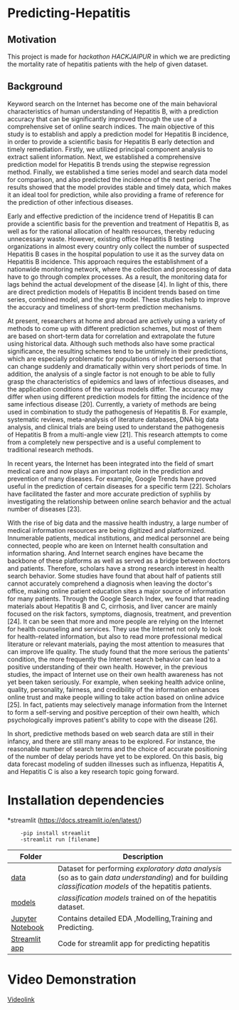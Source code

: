# Predicting-Hepatitis

## Motivation

 This project is made  for *hackathon HACKJAIPUR* in which we are predicting the mortality rate of hepatitis patients with the help of given dataset.
 
 ## Background

 Keyword search on the Internet has become one of the main behavioral characteristics of human understanding of Hepatitis B, with a prediction accuracy that can be significantly improved through the use of a comprehensive set of online search indices. The main objective of this study is to establish and apply a prediction model for Hepatitis B incidence, in order to provide a scientific basis for Hepatitis B early detection and timely remediation. Firstly, we utilized principal component analysis to extract salient information. Next, we established a comprehensive prediction model for Hepatitis B trends using the stepwise regression method. Finally, we established a time series model and search data model for comparison, and also predicted the incidence of the next period. The results showed that the model provides stable and timely data, which makes it an ideal tool for prediction, while also providing a frame of reference for the prediction of other infectious diseases.

 Early and effective prediction of the incidence trend of Hepatitis B can provide a scientific basis for the prevention and treatment of Hepatitis B, as well as for the rational allocation of health resources, thereby reducing unnecessary waste. However, existing office Hepatitis B testing organizations in almost every country only collect the number of suspected Hepatitis B cases in the hospital population to use it as the survey data on Hepatitis B incidence. This approach requires the establishment of a nationwide monitoring network, where the collection and processing of data have to go through complex processes. As a result, the monitoring data for lags behind the actual development of the disease [4]. In light of this, there are direct prediction models of Hepatitis B incident trends based on time series, combined model, and the gray model. These studies help to improve the accuracy and timeliness of short-term prediction mechanisms.

 At present, researchers at home and abroad are actively using a variety of methods to come up with different prediction schemes, but most of them are based on short-term data for correlation and extrapolate the future using historical data. Although such methods also have some practical significance, the resulting schemes tend to be untimely in their predictions, which are especially problematic for populations of infected persons that can change suddenly and dramatically within very short periods of time. In addition, the analysis of a single factor is not enough to be able to fully grasp the characteristics of epidemics and laws of infectious diseases, and the application conditions of the various models differ. The accuracy may differ when using different prediction models for fitting the incidence of the same infectious disease [20]. Currently, a variety of methods are being used in combination to study the pathogenesis of Hepatitis B. For example, systematic reviews, meta-analysis of literature databases, DNA big data analysis, and clinical trials are being used to understand the pathogenesis of Hepatitis B from a multi-angle view [21]. This research attempts to come from a completely new perspective and is a useful complement to traditional research methods.

In recent years, the Internet has been integrated into the field of smart medical care and now plays an important role in the prediction and prevention of many diseases. For example, Google Trends have proved useful in the prediction of certain diseases for a specific term [22]. Scholars have facilitated the faster and more accurate prediction of syphilis by investigating the relationship between online search behavior and the actual number of diseases [23].

With the rise of big data and the massive health industry, a large number of medical information resources are being digitized and platformized. Innumerable patients, medical institutions, and medical personnel are being connected, people who are keen on Internet health consultation and information sharing. And Internet search engines have became the backbone of these platforms as well as served as a bridge between doctors and patients. Therefore, scholars have a strong research interest in health search behavior. Some studies have found that about half of patients still cannot accurately comprehend a diagnosis when leaving the doctor's office, making online patient education sites a major source of information for many patients. Through the Google Search Index, we found that reading materials about Hepatitis B and C, cirrhosis, and liver cancer are mainly focused on the risk factors, symptoms, diagnosis, treatment, and prevention [24]. It can be seen that more and more people are relying on the Internet for health counseling and services. They use the Internet not only to look for health-related information, but also to read more professional medical literature or relevant materials, paying the most attention to measures that can improve life quality. The study found that the more serious the patients' condition, the more frequently the Internet search behavior can lead to a positive understanding of their own health. However, in the previous studies, the impact of Internet use on their own health awareness has not yet been taken seriously. For example, when seeking health advice online, quality, personality, fairness, and credibility of the information enhances online trust and make people willing to take action based on online advice [25]. In fact, patients may selectively manage information from the Internet to form a self-serving and positive perception of their own health, which psychologically improves patient's ability to cope with the disease [26].

 In short, predictive methods based on web search data are still in their infancy, and there are still many areas to be explored. For instance, the reasonable number of search terms and the choice of accurate positioning of the number of delay periods have yet to be explored. On this basis, big data forecast modeling of sudden illnesses such as influenza, Hepatitis A, and Hepatitis C is also a key research topic going forward.



# Installation dependencies

*streamlit (https://docs.streamlit.io/en/latest/)

        -pip install streamlit
        -streamlit run [filename]
        
Folder | Description
---|---
[data](https://github.com/Nirbhay007/predicting-hepatitis-/tree/master/data) | Dataset for performing *exploratory data analysis* (so as to gain *data understanding*) and for building *classification models* of the hepatitis patients.
[models](https://github.com/Nirbhay007/predicting-hepatitis-/tree/master/models) |  *classification models* trained on of the hepatitis dataset.
[Jupyter Notebook](https://github.com/Nirbhay007/predicting-hepatitis-/blob/master/hepatitis%20prediction.ipynb) | Contains detailed EDA ,Modelling,Training and Predicting.
[Streamlit app](https://github.com/Nirbhay007/predicting-hepatitis-/blob/master/app.py) | Code for streamlit app for predicting hepatitis 

# Video Demonstration

[Videolink](https://drive.google.com/file/d/1ZQDjlnzWcnTx_ToS4p1HrwVgsZAiOZpk/view?usp=sharing)

